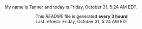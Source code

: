 My name is Tanner and today is Friday, October 31, 5:24 AM EDT.

<p align="center">This <i>README</i> file is generated <b>every 3 hours</b>!</br>Last refresh: Friday, October 31, 5:24 AM EDT<br /></p>
